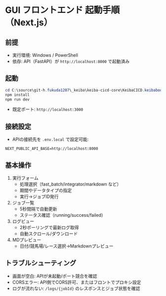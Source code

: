 # GUI フロントエンド 起動手順（Next.js）

## 前提
- 実行環境: Windows / PowerShell
- 依存: API（FastAPI）が `http://localhost:8000` で起動済み

## 起動
```powershell
cd C:\source\git-h.fukuda1207\_keiba\keiba-cicd-core\KeibaCICD.keibabook\gui
npm install
npm run dev
```
- 既定ポート: `http://localhost:3000`

## 接続設定
- APIの接続先を `.env.local` で設定可能:
```
NEXT_PUBLIC_API_BASE=http://localhost:8000
```

## 基本操作
1. 実行フォーム
   - 処理選択（fast_batch/integrator/markdown など）
   - 期間やデータタイプの指定
   - 実行→ジョブID発行
2. ジョブ一覧
   - 5秒間隔で自動更新
   - ステータス確認（running/success/failed）
3. ログビュー
   - 2秒ポーリングで最新ログ取得
   - 自動スクロール/ダウンロード
4. MDプレビュー
   - 日付/競馬場/レース選択→Markdownプレビュー

## トラブルシューティング
- 画面が空白: APIが未起動/ポート競合を確認
- CORSエラー: API側でCORS許可、またはフロントでプロキシ設定
- ログが流れない: `/logs/{jobId}` のレスポンスとジョブ状態を確認
